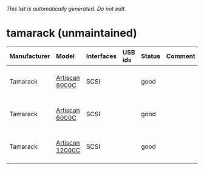 _This list is automatically generated. Do not edit._

# tamarack (unmaintained) #

| **Manufacturer** | **Model** | **Interfaces** | **USB ids** | **Status** | **Comment** | **URL** |
|:-----------------|:----------|:---------------|:------------|:-----------|:------------|:--------|
|Tamarack|[Artiscan 8000C](TamarackArtiscan8000C.md)|SCSI|  |good|  |3 pass, 400 DPI|
|Tamarack|[Artiscan 6000C](TamarackArtiscan6000C.md)|SCSI|  |good|  |3 pass, 300 DPI|
|Tamarack|[Artiscan 12000C](TamarackArtiscan12000C.md)|SCSI|  |good|  |3 pass, 600 DPI|